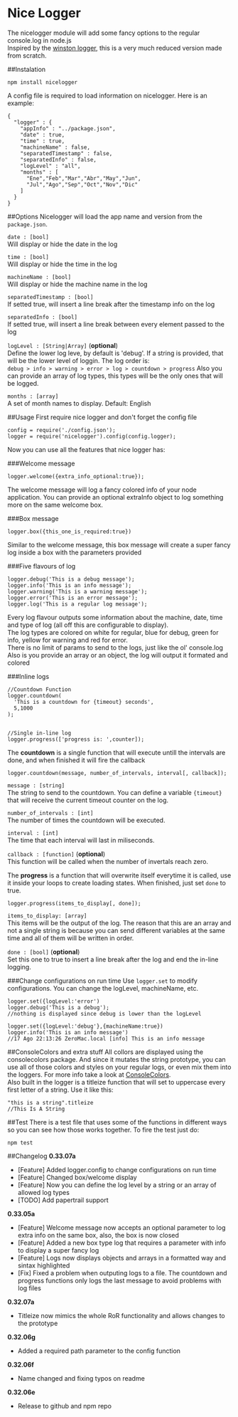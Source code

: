 Nice Logger
=========================
The nicelogger module will add some fancy options to the regular console.log in node.js  
Inspired by the [winston logger](https://github.com/flatiron/winston), this is a very much
reduced version made from scratch.

##Instalation

    npm install nicelogger

A config file is required to load information on nicelogger. Here is an example:

    {
      "logger" : {
        "appInfo" : "../package.json",
        "date" : true,
        "time" : true,
        "machineName" : false,
        "separatedTimestamp" : false,
        "separatedInfo" : false,
        "logLevel" : "all",
        "months" : [
          "Ene","Feb","Mar","Abr","May","Jun",
          "Jul","Ago","Sep","Oct","Nov","Dic"
        ]
      }
    }

##Options
Nicelogger will load the app name and version from the `package.json`.

`date : [bool]`  
Will display or hide the date in the log  

`time : [bool]`  
Will display or hide the time in the log  

`machineName : [bool]`  
Will display or hide the machine name in the log  

`separatedTimestamp : [bool]`  
If setted true, will insert a line break after the timestamp info on the log  

`separatedInfo : [bool]`  
If setted true, will insert a line break between every element passed to the log  

`logLevel : [String|Array]` (**optional**)  
Define the lower log leve, by default is 'debug'. If a string is provided, that will be the lower level of loggin. The log order is:  
`debug > info > warning > error > log > countdown > progress`
Also you can provide an array of log types, this types will be the only ones that will be logged.

`months : [array]`  
A set of month names to display. Default: English

##Usage
First require nice logger and don't forget the config file

    config = require('./config.json');
    logger = require('nicelogger').config(config.logger);

Now you can use all the features that nice logger has:

###Welcome message

    logger.welcome({extra_info_optional:true});

The welcome message will log a fancy colored info of your node application.
You can provide an optional extraInfo object to log something more on the same welcome box.

###Box message

    logger.box({this_one_is_required:true})

Similar to the welcome message, this box message will create a super fancy log inside a box with the parameters provided

###Five flavours of log

    logger.debug('This is a debug message');
    logger.info('This is an info message');
    logger.warning('This is a warning message');
    logger.error('This is an error message');
    logger.log('This is a regular log message');

Every log flavour outputs some information about the machine, date, time and type of log (all off this are configurable to display).  
The log types are colored on white for regular, blue for debug, green for info, yellow for warning and red for error.  
There is no limit of params to send to the logs, just like the ol' console.log
Also is you provide an array or an object, the log will output it formated and colored

###Inline logs

    //Countdown Function
    logger.countdown(
      'This is a countdown for {timeout} seconds',
      5,1000
    );


    //Single in-line log
    logger.progress(['progress is: ',counter]);

The **countdown** is a single function that will execute untill the intervals are done, and when finished it will fire the callback

    logger.countdown(message, number_of_intervals, interval[, callback]);

`message : [string]`  
The string to send to the countdown. You can define a variable `{timeout}` that will receive the current timeout counter on the log.  

`number_of_intervals : [int]`  
The number of times the countdown will be executed.  

`interval : [int]`  
The time that each interval will last in miliseconds.  

`callback : [function]` (**optional**)  
This function will be called when the number of invertals reach zero.  

The **progress** is a function that will overwrite itself everytime it is called, use it inside your loops to create loading states. When finished, just set `done` to true.

    logger.progress(items_to_display[, done]);

`items_to_display: [array]`  
This items will be the output of the log. The reason that this are an array and not a single string is because you can send different variables at the same time and all of them will be written in order.  

`done : [bool]` (**optional**)  
Set this one to true to insert a line break after the log and end the in-line logging.

###Change configurations on run time
Use `logger.set` to modify configurations. You can change the logLevel, machineName, etc.

    logger.set({logLevel:'error')
    logger.debug('This is a debug');
    //nothing is displayed since debug is lower than the logLevel
    
    logger.set({logLevel:'debug'},{machineName:true})
    logger.info('This is an info message')
    //17 Ago 22:13:26 ZeroMac.local [info] This is an info message

##ConsoleColors and extra stuff
All collors are displayed using the consolecolors package. And since it mutates the string prototype, you can use all of those colors and styles on your regular logs, or even mix them into the loggers. For more info take a look at [ConsoleColors](https://github.com/ZeroDragon/consolecolors).  
Also built in the logger is a titleize function that will set to uppercase every first letter of a string. Use it like this:

    "this is a string".titleize
    //This Is A String

##Test
There is a test file that uses some of the functions in different ways so you can see how those works together. To fire the test just do:

    npm test


##Changelog
**0.33.07a**  

- [Feature] Added logger.config to change configurations on run time
- [Feature] Changed box/welcome display
- [Feature] Now you can define the log level by a string or an array of allowed log types
- [TODO] Add papertrail support

**0.33.05a**  

- [Feature] Welcome message now accepts an optional parameter to log extra info on the same box, also, the box is now closed  
- [Feature] Added a new box type log that requires a parameter with info to display a super fancy log  
- [Feature] Logs now displays objects and arrays in a formatted way and sintax highlighted  
- [Fix] Fixed a problem when outputing logs to a file. The countdown and progress functions only logs the last message to avoid problems with log files
    
**0.32.07a**

- Titleize now mimics the whole RoR functionality and allows changes to the prototype

**0.32.06g**  

- Added a required path parameter to the config function  

**0.32.06f**  

- Name changed and fixing typos on readme  

**0.32.06e**  

- Release to github and npm repo
